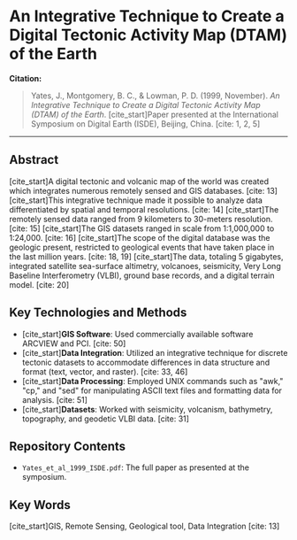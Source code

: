 # An Integrative Technique to Create a Digital Tectonic Activity Map (DTAM) of the Earth

**Citation:**
> Yates, J., Montgomery, B. C., & Lowman, P. D. (1999, November). *An Integrative Technique to Create a Digital Tectonic Activity Map (DTAM) of the Earth*. [cite_start]Paper presented at the International Symposium on Digital Earth (ISDE), Beijing, China. [cite: 1, 2, 5]

---

## Abstract

[cite_start]A digital tectonic and volcanic map of the world was created which integrates numerous remotely sensed and GIS databases. [cite: 13] [cite_start]This integrative technique made it possible to analyze data differentiated by spatial and temporal resolutions. [cite: 14] [cite_start]The remotely sensed data ranged from 9 kilometers to 30-meters resolution. [cite: 15] [cite_start]The GIS datasets ranged in scale from 1:1,000,000 to 1:24,000. [cite: 16] [cite_start]The scope of the digital database was the geologic present, restricted to geological events that have taken place in the last million years. [cite: 18, 19] [cite_start]The data, totaling 5 gigabytes, integrated satellite sea-surface altimetry, volcanoes, seismicity, Very Long Baseline Interferometry (VLBI), ground base records, and a digital terrain model. [cite: 20]

## Key Technologies and Methods

* [cite_start]**GIS Software**: Used commercially available software ARCVIEW and PCI. [cite: 50]
* [cite_start]**Data Integration**: Utilized an integrative technique for discrete tectonic datasets to accommodate differences in data structure and format (text, vector, and raster). [cite: 33, 46]
* [cite_start]**Data Processing**: Employed UNIX commands such as "awk," "cp," and "sed" for manipulating ASCII text files and formatting data for analysis. [cite: 51]
* [cite_start]**Datasets**: Worked with seismicity, volcanism, bathymetry, topography, and geodetic VLBI data. [cite: 31]

## Repository Contents

* `Yates_et_al_1999_ISDE.pdf`: The full paper as presented at the symposium.

## Key Words
[cite_start]GIS, Remote Sensing, Geological tool, Data Integration [cite: 13]
